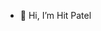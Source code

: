 - 👋 Hi, I’m Hit Patel

<!---
hit-7624/hit-7624 is a ✨ special ✨ repository because its `README.md` (this file) appears on your GitHub profile.
You can click the Preview link to take a look at your changes.
--->

